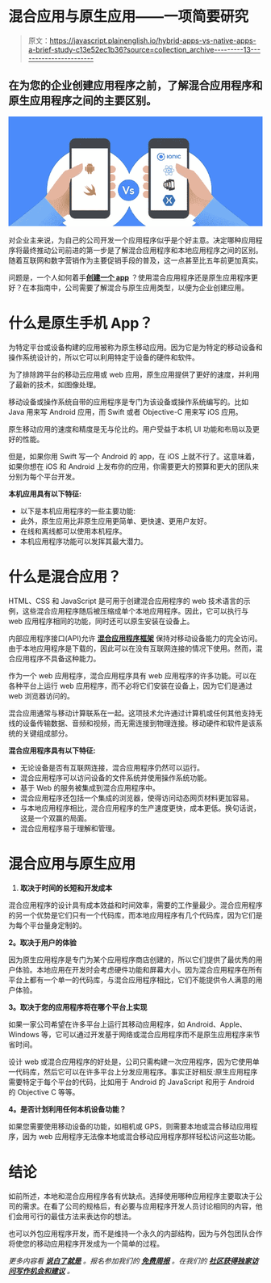 # 混合应用与原生应用——一项简要研究

> 原文：<https://javascript.plainenglish.io/hybrid-apps-vs-native-apps-a-brief-study-c13e52ec1b36?source=collection_archive---------13----------------------->

## 在为您的企业创建应用程序之前，了解混合应用程序和原生应用程序之间的主要区别。

![](img/4d52cdb7ea5398fdfb6cccaf69539211.png)

对企业主来说，为自己的公司开发一个应用程序似乎是个好主意。决定哪种应用程序将最终推动公司前进的第一步是了解混合应用程序和本地应用程序之间的区别。随着互联网和数字营销作为主要促销手段的普及，这一点甚至比五年前更加真实。

问题是，一个人如何着手[**创建一个 app**](https://www.websoptimization.com/blog/how-to-create-an-app-from-scratch/) ？使用混合应用程序还是原生应用程序更好？在本指南中，公司需要了解混合与原生应用类型，以便为企业创建应用。

# **什么是原生手机 App？**

为特定平台或设备构建的应用被称为原生移动应用。因为它是为特定的移动设备和操作系统设计的，所以它可以利用特定于设备的硬件和软件。

为了排除跨平台的移动云应用或 web 应用，原生应用提供了更好的速度，并利用了最新的技术，如图像处理。

移动设备或操作系统自带的应用程序是专门为该设备或操作系统编写的。比如 Java 用来写 Android 应用，而 Swift 或者 Objective-C 用来写 iOS 应用。

原生移动应用的速度和精度是无与伦比的。用户受益于本机 UI 功能和布局以及更好的性能。

但是，如果你用 Swift 写一个 Android 的 app，在 iOS 上就不行了。这意味着，如果你想在 iOS 和 Android 上发布你的应用，你需要更大的预算和更大的团队来分别为每个平台开发。

**本机应用具有以下特征:**

*   以下是本机应用程序的一些主要功能:
*   此外，原生应用比非原生应用更简单、更快速、更用户友好。
*   在线和离线都可以使用本机程序。
*   本机应用程序功能可以发挥其最大潜力。

# **什么是混合应用？**

HTML、CSS 和 JavaScript 是可用于创建混合应用程序的 web 技术语言的示例，这些混合应用程序随后被压缩成单个本地应用程序。因此，它可以执行与 web 应用程序相同的功能，同时还可以原生安装在设备上。

内部应用程序接口(API)允许 [**混合应用程序框架**](https://www.websoptimization.com/blog/hybrid-mobile-app-frameworks/) 保持对移动设备能力的完全访问。由于本地应用程序是下载的，因此可以在没有互联网连接的情况下使用。然而，混合应用程序不具备这种能力。

作为一个 web 应用程序，混合应用程序具有 web 应用程序的许多功能。可以在各种平台上运行 web 应用程序，而不必将它们安装在设备上，因为它们是通过 web 浏览器访问的。

混合应用通常与移动计算联系在一起。这项技术允许通过计算机或任何其他支持无线的设备传输数据、音频和视频，而无需连接到物理连接。移动硬件和软件是该系统的关键组成部分。

**混合应用程序具有以下特征:**

*   无论设备是否有互联网连接，混合应用程序仍然可以运行。
*   混合应用程序可以访问设备的文件系统并使用操作系统功能。
*   基于 Web 的服务被集成到混合应用程序中。
*   混合应用程序还包括一个集成的浏览器，使得访问动态网页材料更加容易。
*   与本地应用程序相比，混合应用程序的生产速度更快，成本更低。换句话说，这是一个双赢的局面。
*   混合应用程序易于理解和管理。

# **混合应用与原生应用**

1.  **取决于时间的长短和开发成本**

混合应用程序的设计具有成本效益和时间效率，需要的工作量最少。混合应用程序的另一个优势是它们只有一个代码库，而本地应用程序有几个代码库，因为它们是为每个平台量身定制的。

**2。取决于用户的体验**

因为原生应用程序是专门为某个应用程序商店创建的，所以它们提供了最优秀的用户体验。本地应用在开发时会考虑硬件功能和屏幕大小。因为混合应用程序在所有平台上都有一个单一的代码库，与混合应用程序相比，它们不能提供令人满意的用户体验。

**3。取决于您的应用程序将在哪个平台上实现**

如果一家公司希望在许多平台上运行其移动应用程序，如 Android、Apple、Windows 等，它可以通过开发基于网络或混合应用程序而不是原生应用程序来节省时间。

设计 web 或混合应用程序的好处是，公司只需构建一次应用程序，因为它使用单一代码库，然后它可以在许多平台上分发应用程序。事实正好相反:原生应用程序需要特定于每个平台的代码，比如用于 Android 的 JavaScript 和用于 Android 的 Objective C 等等。

**4。是否计划利用任何本机设备功能？**

如果您需要使用移动设备的功能，如相机或 GPS，则需要本地或混合移动应用程序，因为 web 应用程序无法像本地或混合移动应用程序那样轻松访问这些功能。

# **结论**

如前所述，本地和混合应用程序各有优缺点。选择使用哪种应用程序主要取决于公司的需求。在看了公司的规格后，有必要与应用程序开发人员讨论相同的内容，他们会用可行的最佳方法来表达你的想法。

也可以外包应用程序开发，而不是维持一个永久的内部结构，因为与外包团队合作将使您的移动应用程序开发成为一个简单的过程。

*更多内容看* [***说白了就是***](http://plainenglish.io/) *。报名参加我们的* [***免费周报***](http://newsletter.plainenglish.io/) *。在我们的* [***社区获得独家访问写作机会和建议***](https://discord.gg/GtDtUAvyhW) *。*